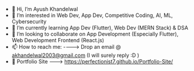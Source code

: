 - 👋 Hi, I’m Ayush Khandelwal
- 👀 I’m interested in Web Dev, App Dev, Competitive Coding, AI, ML, Cybersecurity
- 🌱 I’m currently learning App Dev (Flutter), Web Dev (MERN Stack) & DSA
- 💞️ I’m looking to collaborate on App Development (Especially Flutter), Web Development Frontend (React.js)
- 📫 How to reach me: ----> Drop an email @ akhandelwal2003@gmail.com (I will surely reply :D )
- 💯 Portfolio Site ---> https://perfectionist7.github.io/Portfolio-Site/

<!---
perfectionist7/perfectionist7 is a ✨ special ✨ repository because its `README.md` (this file) appears on your GitHub profile.
You can click the Preview link to take a look at your changes.
--->
